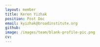 ```yaml
---
layout: member
title: Keren Yizhak
position: Post Doc
email: kyizhak@broadinstitute.org
github: 
image: /images/team/blank-profile-pic.png
cv:
---
```


